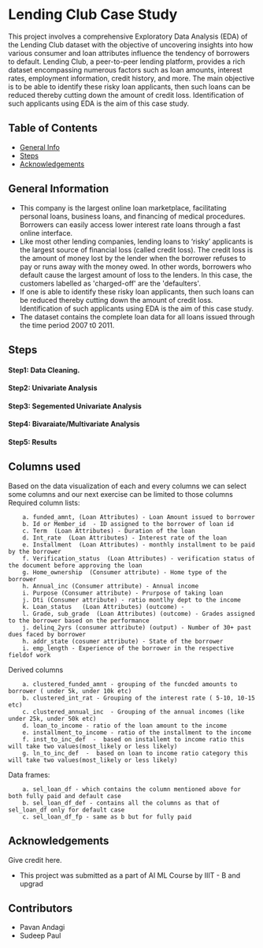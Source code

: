 # Lending Club Case Study
This project involves a comprehensive Exploratory Data Analysis (EDA) of the Lending Club dataset with the objective of uncovering insights into how various consumer and loan attributes influence the tendency of borrowers to default. 
Lending Club, a peer-to-peer lending platform, provides a rich dataset encompassing numerous factors such as loan amounts, interest rates, employment information, credit history, and more.
The main objective is to be able to identify these risky loan applicants, then such loans can be reduced thereby cutting down the amount of credit loss. 
Identification of such applicants using EDA is the aim of this case study. 


## Table of Contents
* [General Info](#general-information)
* [Steps](#technologies-used)
* [Acknowledgements](#acknowledgements)

<!-- You can include any other section that is pertinent to your problem -->

## General Information
- This company is the largest online loan marketplace, facilitating personal loans, business loans, and financing of medical procedures. Borrowers can easily access lower interest rate loans through a fast online interface.
- Like most other lending companies, lending loans to ‘risky’ applicants is the largest source of financial loss (called credit loss).
  The credit loss is the amount of money lost by the lender when the borrower refuses to pay or runs away with the money owed. In other words, borrowers who default cause the largest amount of loss to the lenders.
  In this case, the customers labelled as 'charged-off' are the 'defaulters'.
- If one is able to identify these risky loan applicants, then such loans can be reduced thereby cutting down the amount of credit loss. Identification of such applicants using EDA is the aim of this case study.
- The dataset contains the complete loan data for all loans issued through the time period 2007 t0 2011.

<!-- You don't have to answer all the questions - just the ones relevant to your project. -->

## Steps
   #### Step1: Data Cleaning.
   #### Step2: Univariate Analysis 
   #### Step3: Segemented Univariate Analysis
   #### Step4: Bivaraiate/Multivariate Analysis
   #### Step5: Results

<!-- You don't have to answer all the questions - just the ones relevant to your project. -->


## Columns used
Based on the data visualization of each and every columns we can select some columns and our next exercise can be limited to those columns 
Required column lists: 

		a. funded_amnt, (Loan Attributes) - Loan Amount issued to borrower
		b. Id or Member_id  - ID assigned to the borrower of loan id
		c. Term  (Loan Attributes) - Duration of the loan
		d. Int_rate  (Loan Attributes) - Interest rate of the loan
		e. Installment  (Loan Attributes) - monthly installment to be paid by the borrower
		f. Verification_status  (Loan Attributes) - verification status of the document before approving the loan 
		g. Home_ownership  (Consumer attribute) - Home type of the borrower 
		h. Annual_inc (Consumer attribute) - Annual income
		i. Purpose (Consumer attribute) - Prurpose of taking loan
		j. Dti (Consumer attribute) - ratio montlhy dept to the income
		k. Loan_status   (Loan Attributes) (outcome) - 
		l. Grade, sub_grade  (Loan Attributes) (outcome) - Grades assigned to the borrower based on the performance 
        j. delinq_2yrs (consumer attribute) (output) - Number of 30+ past dues faced by borrower
        h. addr_state (cosumer attribute) - State of the borrower
        i. emp_length - Experience of the borrower in the respective fieldof work

Derived columns

        a. clustered_funded_amnt - grouping of the funcded amounts to borrower ( under 5k, under 10k etc)
        b. clustered_int_rat - Grouping of the interest rate ( 5-10, 10-15 etc)
        c. clustered_annual_inc	 - Grouping of the annual incomes (like under 25k, under 50k etc)
        d. loan_to_income - ratio of the loan amount to the income
        e. installment_to_income - ratio of the installment to the income
        f. inst_to_inc_def	-  based on installemt to income ratio this will take two values(most_likely or less likely) 
        g. ln_to_inc_def  -  based on loan to income ratio category this will take two values(most_likely or less likely)

Data frames: 

        a. sel_loan_df - which contains the column mentioned above for both fully paid and default case
        b. sel_loan_df_def - contains all the columns as that of sel_loan_df only for default case
        c. sel_loan_df_fp - same as b but for fully paid

<!-- As the libraries versions keep on changing, it is recommended to mention the version of library used in this project -->

## Acknowledgements
Give credit here.

- This project was submitted as a part of AI ML Course by IIIT - B and upgrad

## Contributors
- Pavan Andagi
- Sudeep Paul


<!-- Optional -->
<!-- ## License -->
<!-- This project is open source and available under the [... License](). -->

<!-- You don't have to include all sections - just the one's relevant to your project -->
